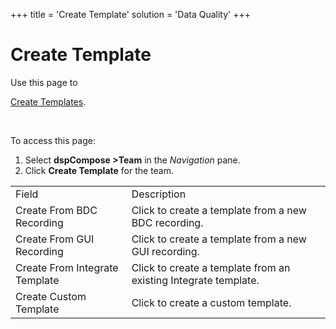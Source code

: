 +++
title = 'Create Template'
solution = 'Data Quality'
+++

# Create Template

<div class="use">

Use this page to

[Create Templates](../Use_Cases/Create_Templates.htm).

 

</div>

To access this page:

1.  Select <span style="font-weight: bold;">dspCompose \>Team</span> in
    the *Navigation* pane.
2.  Click <span style="font-weight: bold;">Create Template</span> for
    the
team.

|                                |                                                                 |
| ------------------------------ | --------------------------------------------------------------- |
| Field                          | Description                                                     |
| Create From BDC Recording      | Click to create a template from a new BDC recording.            |
| Create From GUI Recording      | Click to create a template from a new GUI recording.            |
| Create From Integrate Template | Click to create a template from an existing Integrate template. |
| Create Custom Template         | Click to create a custom template.                              |
